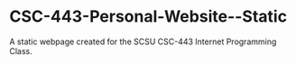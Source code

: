 # CSC-443-Personal-Website--Static
A static webpage created for the SCSU CSC-443 Internet Programming Class.
